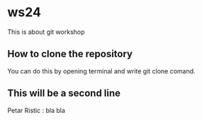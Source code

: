 # ws24
This is about git workshop

## How to clone the repository
You can do this by opening terminal and write git clone comand.

## This will be a second line
Petar Ristic : bla bla
